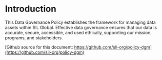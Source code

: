 # Introduction

This Data Governance Policy establishes the framework for managing data assets within SIL Global. Effective data governance ensures that our data is accurate, secure, accessible, and used ethically, supporting our mission, programs, and stakeholders.

[Github source for this document: https://github.com/sil-org/policy-dgm](https://github.com/sil-org/policy-dgm)


